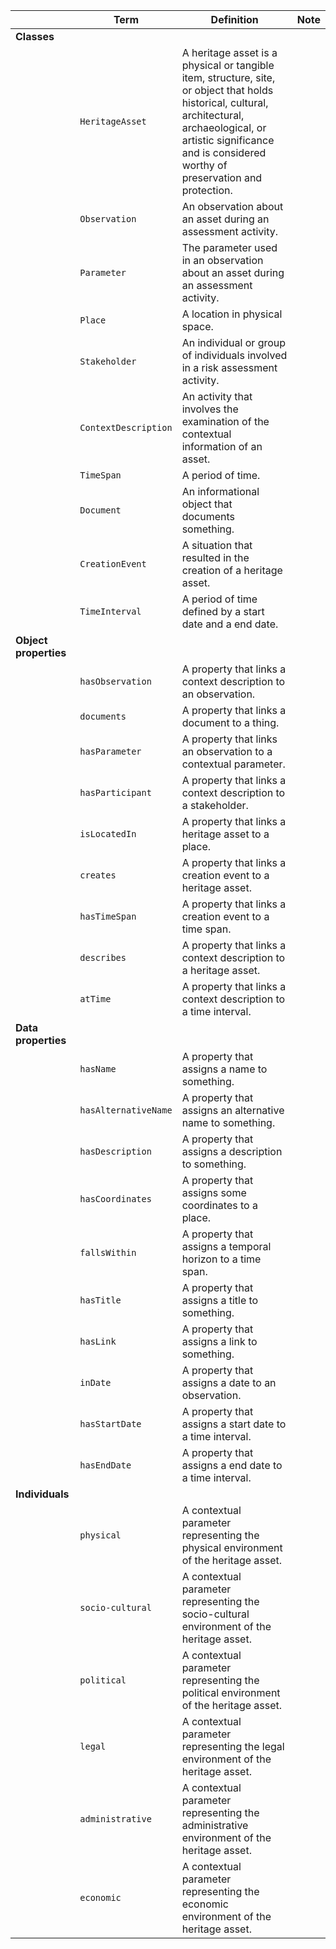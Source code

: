 |                       | **Term**                 | **Definition**                                                                                                                                                                                                                | **Note** |
|-----------------------|--------------------------|-------------------------------------------------------------------------------------------------------------------------------------------------------------------------------------------------------------------------------|----------|
| **Classes**           |                          |                                                                                                                                                                                                                               |          |
|                       | `HeritageAsset`          | A heritage asset is a physical or tangible item, structure, site, or object that holds historical, cultural, architectural, archaeological, or artistic significance and is considered worthy of preservation and protection. |          |
|                       | `Observation`                | An observation about an asset during an assessment activity.                                                                                                                                            |          |
|                       | `Parameter`            | The parameter used in an observation about an asset during an assessment activity.                                                                                                                                                                                                        |          |
|                       | `Place`                  | A location in physical space.                                                                                                                                                                                                 |          |
|                       | `Stakeholder`            | An individual or group of individuals involved in a risk assessment activity.                                                                                                                                                 |          |
|                       | `ContextDescription` | An activity that involves the examination of the contextual information of an asset.                                                                                                                                                 |          |
|                       | `TimeSpan`               | A period of time.                                                                                                                                                                                                             |          |
|                       | `Document`               | An informational object that documents something.                                                                                                                                                                             |          |
|                       | `CreationEvent`          | A situation that resulted in the creation of a heritage asset.                                                                                                                                                                |          |
|                       | `TimeInterval`          | A period of time defined by a start date and a end date.                                                                                                                                                                |          |
| **Object properties** |                          |                                                                                                                                                                                                                               |          |
|                       | `hasObservation`             | A property that links a context description to an observation.                                                                                                                                                                |          |
|                       | `documents`              | A property that links a document to a thing.                                                                                                                                                                                |          |
|                       | `hasParameter`                | A property that links an observation to a contextual parameter.                                                                                                                                                                            |          |
|                       | `hasParticipant`               | A property that links a context description to a stakeholder.                                                                                                                                                            |          |
|                       | `isLocatedIn`            | A property that links a heritage asset to a place.                                                                                                                                                                            |          |
|                       | `creates`                | A property that links a creation event to a heritage asset.                                                                                                                                                                   |          |
|                       | `hasTimeSpan`            | A property that links a creation event to a time span.                                                                                                                                                                        |          |
|                       | `describes`            | A property that links a context description to a heritage asset.                                                                                                                                                                        |          |
|                       | `atTime`            | A property that links a context description to a time interval.                                                                                                                                                                        |          |
| **Data properties**   |                          |                                                                                                                                                                                                                               |          |
|                       | `hasName`           | A property that assigns a name to something.                                                                                                                                                                           |          |
|                       | `hasAlternativeName`     | A property that assigns an alternative name to something.                                                                                                                                                              |          |
|                       | `hasDescription`    | A property that assigns a description to something.                                                                                                                                                                    |          |
|                       | `hasCoordinates`         | A property that assigns some coordinates to a place.                                                                                                                                                                          |          |
|                       | `fallsWithin`            | A property that assigns a temporal horizon to a time span.                                                                                                                                                                    |          |
|                       | `hasTitle`               | A property that assigns a title to something.                                                                                                                                                                                |          |
|                       | `hasLink`                | A property that assigns a link to something.                                                                                                                                                                                 |          |
|                       | `inDate`                | A property that assigns a date to an observation.                                                                                                                                                                                 |          |
|                       | `hasStartDate`                | A property that assigns a start date to a time interval.                                                                                                                                                                                 |          |
|                       | `hasEndDate`                | A property that assigns a end date to a time interval.                                                                                                                                                                                 |          |
| **Individuals**       |                          |                                                                                                                                                                                                                               |          |
|                       | `physical`               | A contextual parameter representing the physical environment of the heritage asset.                                                                                                                                                   |          |
|                       | `socio-cultural`         | A contextual parameter representing the socio-cultural environment of the heritage asset.                                                                                                                                             |          |
|                       | `political`              | A contextual parameter representing the political environment of the heritage asset.                                                                                                                                                  |          |
|                       | `legal`                  | A contextual parameter representing the legal environment of the heritage asset.                                                                                                                                                      |          |
|                       | `administrative`         | A contextual parameter representing the administrative environment of the heritage asset.                                                                                                                                             |          |
|                       | `economic`               | A contextual parameter representing the economic environment of the heritage asset.                                                                                                                                                   |          |
